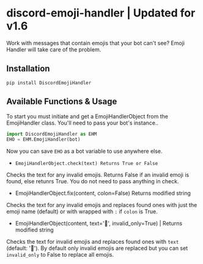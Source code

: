 # discord-emoji-handler | **Updated for v1.6**
Work with messages that contain emojis that your bot can't see? Emoji Handler will take care of the problem.

## Installation
`pip install DiscordEmojiHandler`

## Available Functions & Usage 
To start you must initiate and get a EmojiHandlerObject from the EmojiHandler class.
You'll need to pass your bot's instance..

```py
import DiscordEmojiHandler as EHM
EHO = EHM.EmojiHandler(bot)
```
Now you can save `EHO` as a bot variable to use anywhere else.

- ```EmojiHandlerObject.check(text) Returns True or False ```

Checks the text for any invalid emojis. Returns False if an invalid emoji is found, else retunrs True. You do not need to pass anything in check.

- EmojiHandlerObject.fix(content, colon=False) Returns modified string

Checks the text for any invalid emojis and replaces found ones with just the emoji name (default) or with wrapped with `:` if `colon` is True.

- EmojiHandlerObject(content, text='🤔', invalid_only=True) | Returns modified string

Checks the text for invalid emojis and replaces found ones with `text` (default: '🤔'). By default only invalid emojis are replaced but you can set `invalid_only` to False to replace all emojis.
